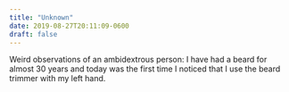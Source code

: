 ```yaml
---
title: "Unknown"
date: 2019-08-27T20:11:09-0600
draft: false
---
```


Weird observations of an ambidextrous person: I have had a beard for almost 30 years and today was the first time I noticed that I use the beard trimmer with my left hand.
